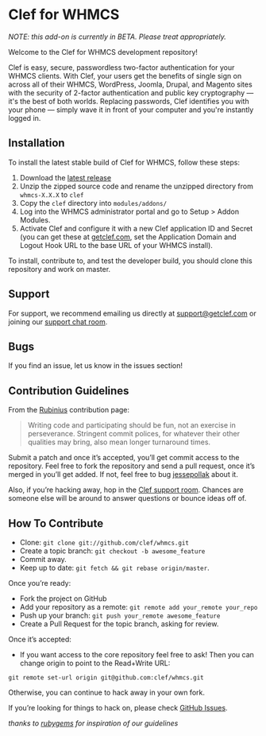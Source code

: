 # Clef for WHMCS

*NOTE: this add-on is currently in BETA. Please treat appropriately.*

Welcome to the Clef for WHMCS development repository!

Clef is easy, secure, passwordless two-factor authentication for your WHMCS clients. With Clef, your users get the benefits of single sign on across all of their WHMCS, WordPress, Joomla, Drupal, and Magento sites with the security of 2-factor authentication and public key cryptography — it's the best of both worlds. Replacing passwords, Clef identifies you with your phone — simply wave it in front of your computer and you're instantly logged in.

## Installation

To install the latest stable build of Clef for WHMCS, follow these steps:

1. Download the [latest release](https://github.com/clef/whmcs/releases)
2. Unzip the zipped source code and rename the unzipped directory from `whmcs-X.X.X` to `clef`
3. Copy the `clef`  directory into `modules/addons/`
4. Log into the WHMCS administrator portal and go to Setup > Addon Modules. 
5. Activate Clef and configure it with a new Clef application ID and Secret (you can get these at [getclef.com](https://getclef.com), set the Application Domain and Logout Hook URL to the base URL of your WHMCS install).

To install, contribute to, and test the developer build, you should clone this repository and work on master.

## Support

For support, we recommend emailing us directly at [support@getclef.com](mailto:support@getclef.com) or joining our [support chat room](http://www.hipchat.com/go5kUkq90). 

## Bugs

If you find an issue, let us know in the issues section!

## Contribution Guidelines

From the [Rubinius](http://rubini.us/) contribution page:

> Writing code and participating should be fun, not an exercise in
> perseverance. Stringent commit polices, for whatever their other
> qualities may bring, also mean longer turnaround times.

Submit a patch and once it’s accepted, you’ll get commit access to the
repository. Feel free to fork the repository and send a pull request,
once it’s merged in you’ll get added. If not, feel free to bug
[jessepollak](http://github.com/jessepollak) about it.

Also, if you’re hacking away, hop in the [Clef support room](https://www.hipchat.com/go5kUkq90). Chances are someone else will be around to answer
questions or bounce ideas off of.

How To Contribute
-----------------

* Clone: `git clone git://github.com/clef/whmcs.git`
* Create a topic branch: `git checkout -b awesome_feature`
* Commit away.
* Keep up to date: `git fetch && git rebase origin/master`.

Once you’re ready:

* Fork the project on GitHub
* Add your repository as a remote: `git remote add your_remote your_repo`
* Push up your branch: `git push your_remote awesome_feature`
* Create a Pull Request for the topic branch, asking for review.

Once it’s accepted:

* If you want access to the core repository feel free to ask! Then you
can change origin to point to the Read+Write URL:

```
git remote set-url origin git@github.com:clef/whmcs.git
```

Otherwise, you can continue to hack away in your own fork.

If you’re looking for things to hack on, please check 
[GitHub Issues](http://github.com/clef/whmcs/issues). 

*thanks to [rubygems](https://github.com/rubygems/rubygems.org) for inspiration of our guidelines*
